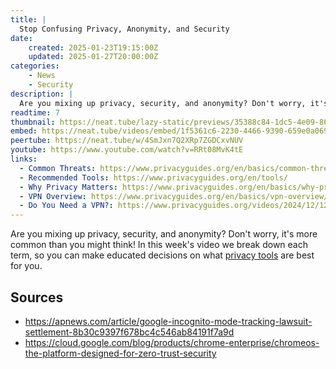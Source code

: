 ```yaml
---
title: |
  Stop Confusing Privacy, Anonymity, and Security
date:
    created: 2025-01-23T19:15:00Z
    updated: 2025-01-27T20:00:00Z
categories:
    - News
    - Security
description: |
  Are you mixing up privacy, security, and anonymity? Don't worry, it's more common than you might think! In this week's video we break down each term, so you can make educated decisions on what tools are best for you.
readtime: 7
thumbnail: https://neat.tube/lazy-static/previews/35388c84-1dc5-4e09-867e-0badf6ea75fa.jpg
embed: https://neat.tube/videos/embed/1f5361c6-2230-4466-9390-659e0a0692ad
peertube: https://neat.tube/w/4SmJxn7Q2XRp7ZGDCxvNUV
youtube: https://www.youtube.com/watch?v=RRt08MvK4tE
links:
  - Common Threats: https://www.privacyguides.org/en/basics/common-threats/#security-and-privacy
  - Recommended Tools: https://www.privacyguides.org/en/tools/
  - Why Privacy Matters: https://www.privacyguides.org/en/basics/why-privacy-matters/
  - VPN Overview: https://www.privacyguides.org/en/basics/vpn-overview/
  - Do You Need a VPN?: https://www.privacyguides.org/videos/2024/12/12/do-you-need-a-vpn/
---
```

Are you mixing up privacy, security, and anonymity? Don't worry, it's more common than you might think! In this week's video we break down each term, so you can make educated decisions on what [privacy tools](https://www.privacyguides.org/en/tools/) are best for you.

## Sources

- <https://apnews.com/article/google-incognito-mode-tracking-lawsuit-settlement-8b30c9397f678bc4c546ab84191f7a9d>
- <https://cloud.google.com/blog/products/chrome-enterprise/chromeos-the-platform-designed-for-zero-trust-security>
